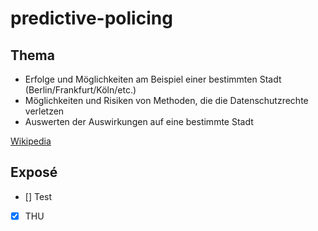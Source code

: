 # predictive-policing

## Thema

- Erfolge und Möglichkeiten am Beispiel einer bestimmten Stadt (Berlin/Frankfurt/Köln/etc.)
- Möglichkeiten und Risiken von Methoden, die die Datenschutzrechte verletzen
- Auswerten der Auswirkungen auf eine bestimmte Stadt

[Wikipedia](https://de.wikipedia.org/wiki/Predictive_Policing)
## Exposé

- [] Test
- [x] THU